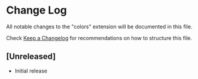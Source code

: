 # Change Log

All notable changes to the "colors" extension will be documented in this file.

Check [Keep a Changelog](http://keepachangelog.com/) for recommendations on how to structure this file.

## [Unreleased]

- Initial release

